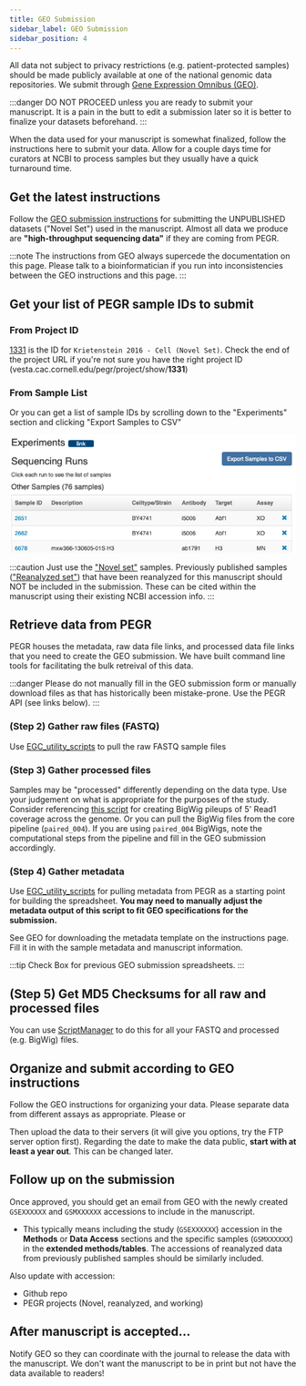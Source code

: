 ```yaml
---
title: GEO Submission
sidebar_label: GEO Submission
sidebar_position: 4
---
```


All data not subject to privacy restrictions (e.g. patient-protected samples) should be made publicly available at one of the national genomic data repositories. We submit through [Gene Expression Omnibus (GEO)](https://www.ncbi.nlm.nih.gov/geo/).

:::danger
DO NOT PROCEED unless you are ready to submit your manuscript. It is a pain in the butt to edit a submission later so it is better to finalize your datasets beforehand.
:::

When the data used for your manuscript is somewhat finalized, follow the instructions here to submit your data. Allow for a couple days time for curators at NCBI to process samples but they usually have a quick turnaround time.

## Get the latest instructions
Follow the [GEO submission instructions](https://www.ncbi.nlm.nih.gov/geo/info/submission.html) for submitting the UNPUBLISHED datasets ("Novel Set") used in the manuscript. Almost all data we produce are **"high-throughput sequencing data"** if they are coming from PEGR.

:::note
The instructions from GEO always supercede the documentation on this page. Please talk to a bioinformatician if you run into inconsistencies between the GEO instructions and this page.
:::

## Get your list of PEGR sample IDs to submit

### From Project ID
[1331](https://vesta.cac.cornell.edu/pegr/project/show/1331) is the ID for `Krietenstein 2016 - Cell (Novel Set)`. Check the end of the project URL if you're not sure you have the right project ID (vesta.cac.cornell.edu/pegr/project/show/**1331**)


### From Sample List
Or you can get a list of sample IDs by scrolling down to the "Experiments" section and clicking "Export Samples to CSV"

![PEGR_ExportSamplesFromProject](./image/PEGR_ExportSamplesFromProject.png)

:::caution
Just use the ["Novel set"][novel-set] samples. Previously published samples (["Reanalyzed set"][reanalyzed-set]) that have been reanalyzed for this manuscript should NOT be included in the submission. These can be cited within the manuscript using their existing NCBI accession info.
:::

## Retrieve data from PEGR
PEGR houses the metadata, raw data file links, and processed data file links that you need to create the GEO submission. We have built command line tools for facilitating the bulk retreival of this data.

:::danger
Please do not manually fill in the GEO submission form or manually download files as that has historically been mistake-prone. Use the PEGR API (see links below).
:::

### (Step 2) Gather raw files (FASTQ)
Use [EGC_utility_scripts](https://github.com/CEGRcode/EGC_utility_scripts/blob/master/generate_FQ_file_from_PEGR.py) to pull the raw FASTQ sample files

### (Step 3) Gather processed files
Samples may be "processed" differently depending on the data type. Use your judgement on what is appropriate for the purposes of the study. Consider referencing [this script](https://github.com/CEGRcode/2022-Mittal_SAGA/blob/main/03_Bulk_Processing/job/bulk_geo_tracks.pbs) for creating BigWig pileups of 5' Read1 coverage across the genome. Or you can pull the BigWig files from the core pipeline (`paired_004`). If you are using `paired_004` BigWigs, note the computational steps from the pipeline and fill in the GEO submission accordingly.

### (Step 4) Gather metadata
Use [EGC_utility_scripts](https://github.com/CEGRcode/EGC_utility_scripts/blob/master/generate_Metadata_file_from_PEGR.py) for pulling metadata from PEGR as a starting point for building the spreadsheet. **You may need to manually adjust the metadata output of this script to fit GEO specifications for the submission.** 

See GEO for downloading the metadata template on the instructions page. Fill it in with the sample metadata and manuscript information.

:::tip
Check Box for previous GEO submission spreadsheets.
:::

## (Step 5) Get MD5 Checksums for all raw and processed files
You can use [ScriptManager][scriptmanager-md5sum] to do this for all your FASTQ and processed (e.g. BigWig) files.


## Organize and submit according to GEO instructions
Follow the GEO instructions for organizing your data. Please separate data from different assays as appropriate. Please or

Then upload the data to their servers (it will give you options, try the FTP server option first). Regarding the date to make the data public, **start with at least a year out**. This can be changed later.

## Follow up on the submission
Once approved, you should get an email from GEO with the newly created `GSEXXXXXX` and `GSMXXXXXX` accessions to include in the manuscript.
* This typically means including the study (`GSEXXXXXX`) accession in the **Methods** or **Data Access** sections and the specific samples (`GSMXXXXXX`) in the **extended methods/tables**. The accessions of reanalyzed data from previously published samples should be similarly included.

Also update with accession:
* Github repo
* PEGR projects (Novel, reanalyzed, and working)

## After manuscript is accepted...
Notify GEO so they can coordinate with the journal to release the data with the manuscript. We don't want the manuscript to be in print but not have the data available to readers!

[novel-set]:/PublicationChecklist/pegr-projects#novel-set
[reanalyzed-set]:/PublicationChecklist/pegr-projects#reanalyzed-set

[scriptmanager-md5sum]:https://pughlab.mbg.cornell.edu/scriptmanager-docs/docs/Tools/file-utilities/md5checksum